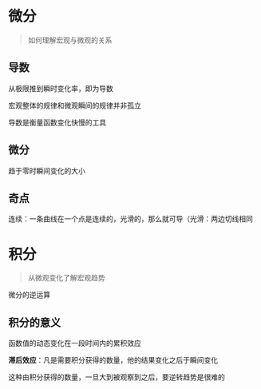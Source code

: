 # 微分

> 如何理解宏观与微观的关系

## 导数

从极限推到瞬时变化率，即为导数

宏观整体的规律和微观瞬间的规律并非孤立

导数是衡量函数变化快慢的工具

## 微分

趋于零时瞬间变化的大小

## 奇点

连续：一条曲线在一个点是连续的，光滑的，那么就可导（光滑：两边切线相同

# 积分

> 从微观变化了解宏观趋势

微分的逆运算

## 积分的意义

函数值的动态变化在一段时间内的累积效应

**滞后效应**：凡是需要积分获得的数量，他的结果变化之后于瞬间变化

这种由积分获得的数量，一旦大到被观察到之后，要逆转趋势是很难的

